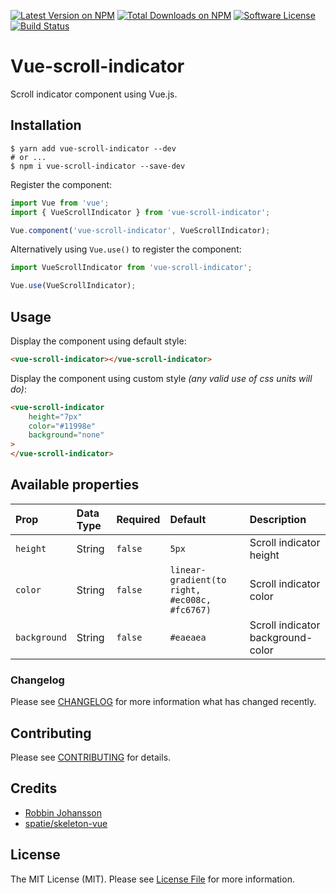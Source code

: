 [![Latest Version on NPM](https://img.shields.io/npm/v/vue-scroll-indicator.svg?style=flat-square)](https://npmjs.com/package/vue-scroll-indicator)
[![Total Downloads on NPM](https://img.shields.io/npm/dt/vue-scroll-indicator.svg)](https://www.npmjs.com/package/vue-scroll-indicator)
[![Software License](https://img.shields.io/badge/license-MIT-brightgreen.svg?style=flat-square)](LICENSE.md)
[![Build Status](https://img.shields.io/travis/robbinfellow/vue-scroll-indicator/master.svg?style=flat-square)](https://travis-ci.org/robbinfellow/vue-scroll-indicator)

# Vue-scroll-indicator
Scroll indicator component using Vue.js.

## Installation
```shell
$ yarn add vue-scroll-indicator --dev
# or ...
$ npm i vue-scroll-indicator --save-dev
```

Register the component:

```javascript
import Vue from 'vue';
import { VueScrollIndicator } from 'vue-scroll-indicator';

Vue.component('vue-scroll-indicator', VueScrollIndicator);
```

Alternatively using `Vue.use()` to register the component:

```javascript
import VueScrollIndicator from 'vue-scroll-indicator';

Vue.use(VueScrollIndicator);
```

## Usage

Display the component using default style:

```html
<vue-scroll-indicator></vue-scroll-indicator>
```

Display the component using custom style _(any valid use of css units will do)_:

```html
<vue-scroll-indicator
    height="7px"
    color="#11998e"
    background="none"
>
</vue-scroll-indicator>
```

## Available properties

| Prop | Data Type | Required | Default | Description
| :--- | :--- | :--- | :--- | :--- |
| `height` | String | `false` | `5px` | Scroll indicator height
| `color` | String | `false` | `linear-gradient(to right, #ec008c, #fc6767)` | Scroll indicator color
| `background` | String | `false` | `#eaeaea` | Scroll indicator background-color

### Changelog

Please see [CHANGELOG](CHANGELOG.md) for more information what has changed recently.

## Contributing

Please see [CONTRIBUTING](CONTRIBUTING.md) for details.

## Credits

* [Robbin Johansson](https://github.com/robbinfellow)
* [spatie/skeleton-vue](https://github.com/spatie/skeleton-vue)

## License

The MIT License (MIT). Please see [License File](LICENSE.md) for more information.
